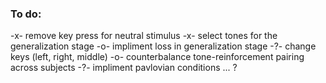 ### To do: 

  -x- remove key press for neutral stimulus
  -x- select tones for the generalization stage
  -o- impliment loss in generalization stage
  -?- change keys (left, right, middle) 
  -o- counterbalance tone-reinforcement pairing across subjects
  -?- impliment pavlovian conditions ... ? 
